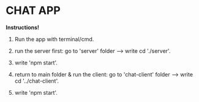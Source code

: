 # CHAT APP 
**Instructions!**
1. Run the app with terminal/cmd.

2. run the server first: 
	go to 'server' folder --> write  cd './server'.

3. write 'npm start'.

4. return to main folder & run the client:
 go to 'chat-client' folder --> write cd '../chat-client'.

5. write 'npm start'.




